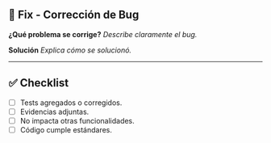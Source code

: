 ## 🐞 Fix - Corrección de Bug

**¿Qué problema se corrige?**
_Describe claramente el bug._

**Solución**
_Explica cómo se solucionó._

---

## ✅ Checklist

- [ ] Tests agregados o corregidos.
- [ ] Evidencias adjuntas.
- [ ] No impacta otras funcionalidades.
- [ ] Código cumple estándares.
